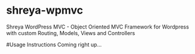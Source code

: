 # shreya-wpmvc
Shreya WordPress MVC - Object Oriented MVC Framework for Wordpress with custom Routing, Models, Views and Controllers

#Usage Instructions
Coming right up...
